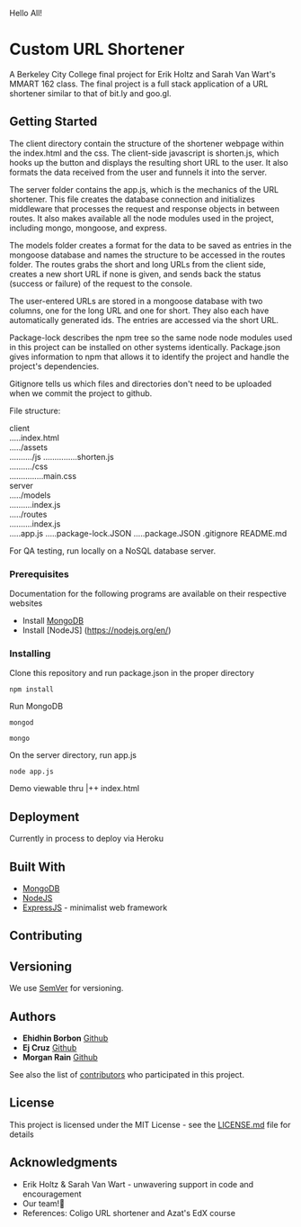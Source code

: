 Hello All!

# Custom URL Shortener

A Berkeley City College final project for Erik Holtz and Sarah Van Wart's MMART 162 class.
The final project is a full stack application of a URL shortener similar to that of bit.ly and goo.gl.

## Getting Started

The client directory contain the structure of the shortener webpage within the index.html and the css. The client-side javascript is shorten.js, which hooks up the button and displays the resulting short URL to the user. It also formats the data received from the user and funnels it into the server.

The server folder contains the app.js, which is the mechanics of the URL shortener. This file creates the database connection and initializes middleware that processes the request and response objects in between routes. It also makes available all the node modules used in the project, including mongo, mongoose, and express.

The models folder creates a format for the data to be saved as entries in the mongoose database and names the structure to be accessed in the routes folder. The routes grabs the short and long URLs from the client side, creates a new short URL if none is given, and sends back the status (success or failure) of the request to the console.

The user-entered URLs are stored in a mongoose database with two columns, one for the long URL and one for short. They also each have automatically generated ids. The entries are accessed via the short URL.

Package-lock describes the npm tree so the same node node modules used in this project can be installed on other systems identically.
Package.json gives information to npm that allows it to identify the project and handle the project's dependencies.

Gitignore tells us which files and directories don't need to be uploaded when we commit the project to github.

File structure:

client                                                                                  
.....index.html                                                                        
...../assets                                                                                             
........../js
...............shorten.js                                                                                                             
........../css   
...............main.css                                                                                                              
server    
...../models                                                                                           
..........index.js                                                                                         
...../routes                                                                                           
..........index.js                                                                             
.....app.js
.....package-lock.JSON
.....package.JSON
.gitignore
README.md

For QA testing, run locally on a NoSQL database server.

### Prerequisites

Documentation for the following programs are available on their respective websites
* Install [MongoDB](https://www.mongodb.com/)
* Install [NodeJS] (https://nodejs.org/en/)


### Installing

Clone this repository and run package.json in the proper directory

```
npm install
```
Run MongoDB
```
mongod
```
```
mongo
```
On the server directory, run app.js
```
node app.js
```

Demo viewable thru
|++ index.html

## Deployment

Currently in process to deploy via Heroku

## Built With

* [MongoDB](https://www.mongodb.com/)
* [NodeJS](https://nodejs.org/en/)  
* [ExpressJS](http://expressjs.com/) - minimalist web framework  

## Contributing



## Versioning

We use [SemVer](http://semver.org/) for versioning.

## Authors

* **Ehidhin Borbon** [Github](https://github.com/eabg)
* **Ej Cruz** [Github](https://github.com/love-and-logic)
* **Morgan Rain** [Github](https://github.com/rainbyrd)

See also the list of [contributors](https://github.com/Love-and-logic/urlshorty/graphs/contributors) who participated in this project.

## License

This project is licensed under the MIT License - see the [LICENSE.md](LICENSE.md) file for details

## Acknowledgments

* Erik Holtz & Sarah Van Wart - unwavering support in code and encouragement
* Our team!🖖
* References: Coligo URL shortener and Azat's EdX course
